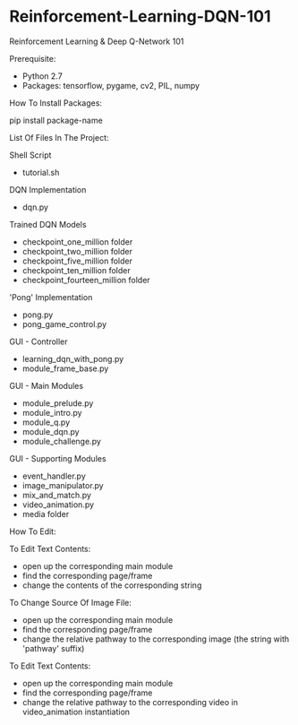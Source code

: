 # Reinforcement-Learning-DQN-101
Reinforcement Learning &amp; Deep Q-Network 101

Prerequisite: 
- Python 2.7
- Packages: tensorflow, pygame, cv2, PIL, numpy

 
 

How To Install Packages: 

pip install package-name

 
 

List Of Files In The Project:

Shell Script
- tutorial.sh

DQN Implementation
- dqn.py

Trained DQN Models
- checkpoint_one_million folder
- checkpoint_two_million folder
- checkpoint_five_million folder
- checkpoint_ten_million folder
- checkpoint_fourteen_million folder

'Pong' Implementation
- pong.py
- pong_game_control.py

GUI - Controller
- learning_dqn_with_pong.py
- module_frame_base.py

GUI - Main Modules
- module_prelude.py
- module_intro.py
- module_q.py
- module_dqn.py
- module_challenge.py

GUI - Supporting Modules
- event_handler.py
- image_manipulator.py
- mix_and_match.py
- video_animation.py
- media folder


 
 
How To Edit:

To Edit Text Contents:
- open up the corresponding main module
- find the corresponding page/frame
- change the contents of the corresponding string

To Change Source Of Image File:
- open up the corresponding main module
- find the corresponding page/frame
- change the relative pathway to the corresponding image (the string with 'pathway' suffix)

To Edit Text Contents:
- open up the corresponding main module
- find the corresponding page/frame
- change the relative pathway to the corresponding video in video_animation instantiation
